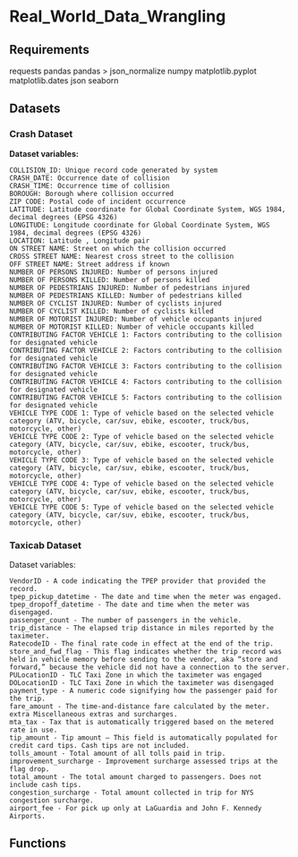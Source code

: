 # Real_World_Data_Wrangling

## Requirements
requests
pandas
pandas > json_normalize
numpy
matplotlib.pyplot
matplotlib.dates
json
seaborn

## Datasets

### Crash Dataset

**Dataset variables:**

    COLLISION_ID: Unique record code generated by system
    CRASH_DATE: Occurrence date of collision
    CRASH_TIME: Occurrence time of collision
    BOROUGH: Borough where collision occurred
    ZIP CODE: Postal code of incident occurrence
    LATITUDE: Latitude coordinate for Global Coordinate System, WGS 1984, decimal degrees (EPSG 4326)
    LONGITUDE: Longitude coordinate for Global Coordinate System, WGS 1984, decimal degrees (EPSG 4326)
    LOCATION: Latitude , Longitude pair
    ON STREET NAME: Street on which the collision occurred
    CROSS STREET NAME: Nearest cross street to the collision
    OFF STREET NAME: Street address if known
    NUMBER OF PERSONS INJURED: Number of persons injured
    NUMBER OF PERSONS KILLED: Number of persons killed
    NUMBER OF PEDESTRIANS INJURED: Number of pedestrians injured
    NUMBER OF PEDESTRIANS KILLED: Number of pedestrians killed
    NUMBER OF CYCLIST INJURED: Number of cyclists injured
    NUMBER OF CYCLIST KILLED: Number of cyclists killed
    NUMBER OF MOTORIST INJURED: Number of vehicle occupants injured
    NUMBER OF MOTORIST KILLED: Number of vehicle occupants killed
    CONTRIBUTING FACTOR VEHICLE 1: Factors contributing to the collision for designated vehicle
    CONTRIBUTING FACTOR VEHICLE 2: Factors contributing to the collision for designated vehicle
    CONTRIBUTING FACTOR VEHICLE 3: Factors contributing to the collision for designated vehicle
    CONTRIBUTING FACTOR VEHICLE 4: Factors contributing to the collision for designated vehicle
    CONTRIBUTING FACTOR VEHICLE 5: Factors contributing to the collision for designated vehicle
    VEHICLE TYPE CODE 1: Type of vehicle based on the selected vehicle category (ATV, bicycle, car/suv, ebike, escooter, truck/bus, motorcycle, other)
    VEHICLE TYPE CODE 2: Type of vehicle based on the selected vehicle category (ATV, bicycle, car/suv, ebike, escooter, truck/bus, motorcycle, other)
    VEHICLE TYPE CODE 3: Type of vehicle based on the selected vehicle category (ATV, bicycle, car/suv, ebike, escooter, truck/bus, motorcycle, other)
    VEHICLE TYPE CODE 4: Type of vehicle based on the selected vehicle category (ATV, bicycle, car/suv, ebike, escooter, truck/bus, motorcycle, other)
    VEHICLE TYPE CODE 5: Type of vehicle based on the selected vehicle category (ATV, bicycle, car/suv, ebike, escooter, truck/bus, motorcycle, other)

### Taxicab Dataset

Dataset variables:

    VendorID - A code indicating the TPEP provider that provided the record.
    tpep_pickup_datetime - The date and time when the meter was engaged.
    tpep_dropoff_datetime - The date and time when the meter was disengaged.
    passenger_count - The number of passengers in the vehicle.
    trip_distance - The elapsed trip distance in miles reported by the taximeter.
    RatecodeID - The final rate code in effect at the end of the trip.
    store_and_fwd_flag - This flag indicates whether the trip record was held in vehicle memory before sending to the vendor, aka “store and forward,” because the vehicle did not have a connection to the server.
    PULocationID - TLC Taxi Zone in which the taximeter was engaged
    DOLocationID - TLC Taxi Zone in which the taximeter was disengaged
    payment_type - A numeric code signifying how the passenger paid for the trip.
    fare_amount - The time-and-distance fare calculated by the meter.
    extra Miscellaneous extras and surcharges.
    mta_tax - Tax that is automatically triggered based on the metered rate in use.
    tip_amount - Tip amount – This field is automatically populated for credit card tips. Cash tips are not included.
    tolls_amount - Total amount of all tolls paid in trip.
    improvement_surcharge - Improvement surcharge assessed trips at the flag drop.
    total_amount - The total amount charged to passengers. Does not include cash tips.
    congestion_surcharge - Total amount collected in trip for NYS congestion surcharge.
    airport_fee - For pick up only at LaGuardia and John F. Kennedy Airports.

## Functions

